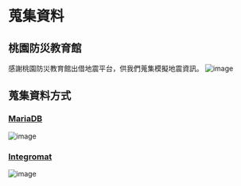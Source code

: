# 蒐集資料
## 桃園防災教育館
感謝桃園防災教育館出借地震平台，供我們蒐集模擬地震資訊。
![image](https://user-images.githubusercontent.com/48956859/171374543-84d787f3-d235-4bd5-b7c4-d84fc336db38.png)
## 蒐集資料方式
### [MariaDB](https://www.mariadbtutorial.com/)
![image](https://user-images.githubusercontent.com/48956859/171374797-a6fd96b3-5f25-43b6-82c7-8fa70ae13400.png)
### [Integromat](https://www.youtube.com/watch?v=JjytGtMsePw)
![image](https://user-images.githubusercontent.com/48956859/171374872-6fce504e-4c5f-4b22-9720-b98f4827c34b.png)


